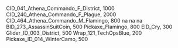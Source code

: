 CID_041_Athena_Commando_F_District, 1000
CID_240_Athena_Commando_F_Plague, 2000
 CID_464_Athena_Commando_M_Flamingo, 800
na
na
na
BID_273_AssassinSuitCoin, 500
Pickaxe_Flamingo, 800
EID_Cry, 300
Glider_ID_003_District, 500
Wrap_121_TechOpsBlue, 200
Pickaxe_ID_014_WinterCamo, 500
